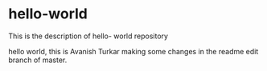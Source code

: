 # hello-world
This is the description of hello- world repository

hello world, this is Avanish Turkar making some changes in the readme edit branch of master.

